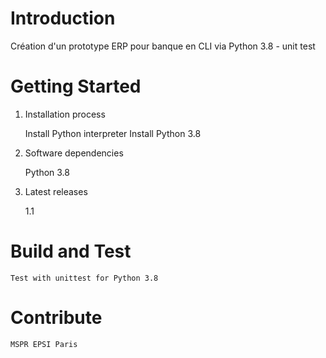 # Introduction 
Création d'un prototype ERP pour banque en CLI via Python 3.8 - unit test
# Getting Started

1.	Installation process

    Install Python interpreter
    Install Python 3.8

2.	Software dependencies

    Python 3.8

3.	Latest releases

    1.1


# Build and Test
    Test with unittest for Python 3.8

# Contribute
    MSPR EPSI Paris

